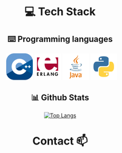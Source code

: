 <div align="center">

# 💻 Tech Stack

## ⌨️ Programming languages
&nbsp;
<img src="./assets/cpp-logo.png" style="width: 70px; height: auto;" alt="C++ Logo"/> <img src="./assets/erlang-logo.png" style="width: 70px; height: auto;" alt="Erlang Logo"/> <img src="./assets/java-logo.png" style="width: 70px; height: auto;" alt="Java Logo"/> <img src="./assets/python-logo.png" style="width: 70px; height: auto;" alt="Python Logo"/>

## 📊 Github Stats
[![Top Langs](https://github-readme-stats.vercel.app/api/top-langs?username=doublexeric&show_icons=true&locale=en&layout=compact&langs_count=8&hide=tex,html,css,swift)](https://github.com/doublexeric)

# Contact 📫
&nbsp;




</div>

<!--
**DoubleXEric/DoubleXEric** is a ✨ _special_ ✨ repository because its `README.md` (this file) appears on your GitHub profile.

Here are some ideas to get you started:

- 🔭 I’m currently working on ...
- 🌱 I’m currently learning ...
- 👯 I’m looking to collaborate on ...
- 🤔 I’m looking for help with ...
- 💬 Ask me about ...
- 📫 How to reach me: ...
- 😄 Pronouns: ...
- ⚡ Fun fact: ...
-->
